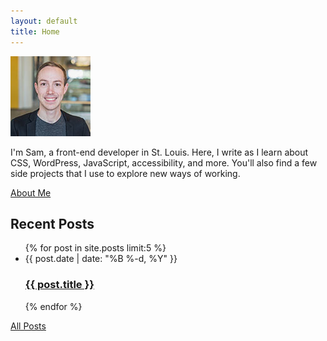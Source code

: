 ```yaml
---
layout: default
title: Home
---
```

<div class="intro">
  <div class="intro-text">
    <img class="headshot" src="/img/samhermes.jpg" alt="Sam Hermes headshot">
    <p>I'm Sam, a front-end developer in St. Louis. Here, I write as I learn about CSS, WordPress, JavaScript, accessibility, and more. You'll also find a few side projects that I use to explore new ways of working.</p>
    <a class="cta" href="/about">About Me</a>
  </div>
</div>

<div class="home-posts">
  <h2>Recent Posts</h2>

  <ul class="post-list">
  {% for post in site.posts limit:5 %}
    <li>
      <span class="post-meta">{{ post.date | date: "%B %-d, %Y" }}</span>
      <h3 class="post-title"><a class="post-link" href="{{ post.url | prepend: site.baseurl }}">{{ post.title }}</a></h3>
    </li>
  {% endfor %}
  </ul>

  <div class="view-all">
    <a href="/posts">All Posts</a>
  </div>
</div>
